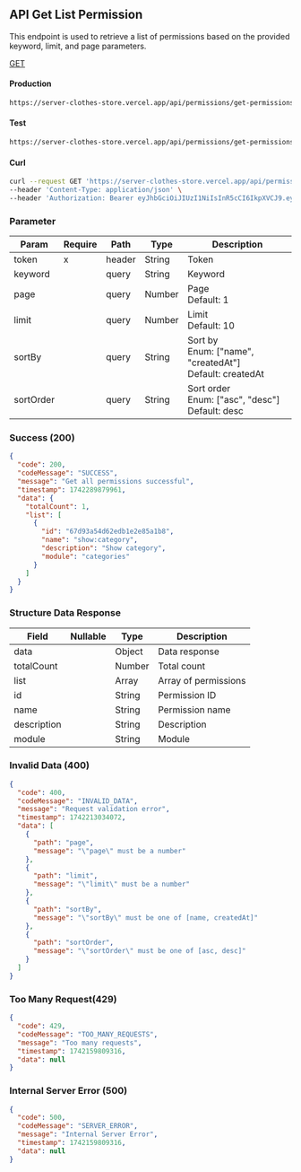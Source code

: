 ## API Get List Permission

This endpoint is used to retrieve a list of permissions based on the provided keyword, limit, and page parameters.

[GET](#)

#### Production

```bash
https://server-clothes-store.vercel.app/api/permissions/get-permissions
```

#### Test

```bash
https://server-clothes-store.vercel.app/api/permissions/get-permissions
```

#### Curl

```bash
curl --request GET 'https://server-clothes-store.vercel.app/api/permissions/get-permissions' \
--header 'Content-Type: application/json' \
--header 'Authorization: Bearer eyJhbGciOiJIUzI1NiIsInR5cCI6IkpXVCJ9.eyJpZCI6IjY3ZDJhMzMyYzhhMjEzYjA1MDI4MzNjNiIsInR5cGUiOiJVc2VyIiwiaWF0IjoxNzQyMjAxMDU5LCJleHAiOjE3NDIyMDE5NTl9.gsqLAzSlJKDPU3D9gvKg_I42NJ3NhI2d5svf-MYywDo' \
```

### Parameter

| Param     | Require | Path   | Type   | Description                                                  |
| --------- | ------- | ------ | ------ | ------------------------------------------------------------ |
| token     | x       | header | String | Token                                                        |
| keyword   |         | query  | String | Keyword                                                      |
| page      |         | query  | Number | Page<br>Default: 1                                           |
| limit     |         | query  | Number | Limit<br>Default: 10                                         |
| sortBy    |         | query  | String | Sort by<br>Enum: ["name", "createdAt"]<br>Default: createdAt |
| sortOrder |         | query  | String | Sort order<br>Enum: ["asc", "desc"]<br>Default: desc         |

### Success (200)

```json
{
  "code": 200,
  "codeMessage": "SUCCESS",
  "message": "Get all permissions successful",
  "timestamp": 1742289879961,
  "data": {
    "totalCount": 1,
    "list": [
      {
        "id": "67d93a54d62edb1e2e85a1b8",
        "name": "show:category",
        "description": "Show category",
        "module": "categories"
      }
    ]
  }
}
```

### Structure Data Response

| Field       | Nullable | Type   | Description          |
| ----------- | -------- | ------ | -------------------- |
| data        |          | Object | Data response        |
| totalCount  |          | Number | Total count          |
| list        |          | Array  | Array of permissions |
| id          |          | String | Permission ID        |
| name        |          | String | Permission name      |
| description |          | String | Description          |
| module      |          | String | Module               |

### Invalid Data (400)

```json
{
  "code": 400,
  "codeMessage": "INVALID_DATA",
  "message": "Request validation error",
  "timestamp": 1742213034072,
  "data": [
    {
      "path": "page",
      "message": "\"page\" must be a number"
    },
    {
      "path": "limit",
      "message": "\"limit\" must be a number"
    },
    {
      "path": "sortBy",
      "message": "\"sortBy\" must be one of [name, createdAt]"
    },
    {
      "path": "sortOrder",
      "message": "\"sortOrder\" must be one of [asc, desc]"
    }
  ]
}
```

### Too Many Request(429)

```json
{
  "code": 429,
  "codeMessage": "TOO_MANY_REQUESTS",
  "message": "Too many requests",
  "timestamp": 1742159809316,
  "data": null
}
```

### Internal Server Error (500)

```json
{
  "code": 500,
  "codeMessage": "SERVER_ERROR",
  "message": "Internal Server Error",
  "timestamp": 1742159809316,
  "data": null
}
```
